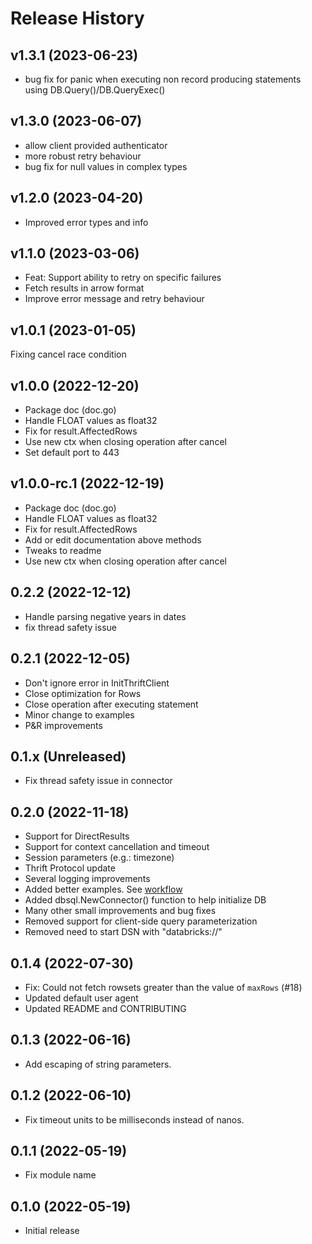 # Release History

## v1.3.1 (2023-06-23)

- bug fix for panic when executing non record producing statements using DB.Query()/DB.QueryExec()

## v1.3.0 (2023-06-07)

- allow client provided authenticator
- more robust retry behaviour
- bug fix for null values in complex types

## v1.2.0 (2023-04-20)

- Improved error types and info

## v1.1.0 (2023-03-06)

- Feat: Support ability to retry on specific failures
- Fetch results in arrow format 
- Improve error message and retry behaviour

## v1.0.1 (2023-01-05)

Fixing cancel race condition 

## v1.0.0 (2022-12-20)

- Package doc (doc.go)
- Handle FLOAT values as float32
- Fix for result.AffectedRows
- Use new ctx when closing operation after cancel 
- Set default port to 443 

## v1.0.0-rc.1 (2022-12-19)

- Package doc (doc.go)
- Handle FLOAT values as float32
- Fix for result.AffectedRows
- Add or edit documentation above methods
- Tweaks to readme 
- Use new ctx when closing operation after cancel

## 0.2.2 (2022-12-12)

- Handle parsing negative years in dates
- fix thread safety issue 

## 0.2.1 (2022-12-05)

- Don't ignore error in InitThriftClient 
- Close optimization for Rows 
- Close operation after executing statement
- Minor change to examples
- P&R improvements 

## 0.1.x (Unreleased)

- Fix thread safety issue in connector

## 0.2.0 (2022-11-18)

- Support for DirectResults
- Support for context cancellation and timeout
- Session parameters (e.g.: timezone)
- Thrift Protocol update
- Several logging improvements
- Added better examples. See [workflow](https://github.com/databricks/databricks-sql-go/blob/main/examples/workflow/main.go)
- Added dbsql.NewConnector() function to help initialize DB
- Many other small improvements and bug fixes
- Removed support for client-side query parameterization
- Removed need to start DSN with "databricks://"

## 0.1.4 (2022-07-30)

- Fix: Could not fetch rowsets greater than the value of `maxRows` (#18)
- Updated default user agent
- Updated README and CONTRIBUTING

## 0.1.3 (2022-06-16)

- Add escaping of string parameters.

## 0.1.2 (2022-06-10)

- Fix timeout units to be milliseconds instead of nanos.

## 0.1.1 (2022-05-19)

- Fix module name

## 0.1.0 (2022-05-19)

- Initial release
